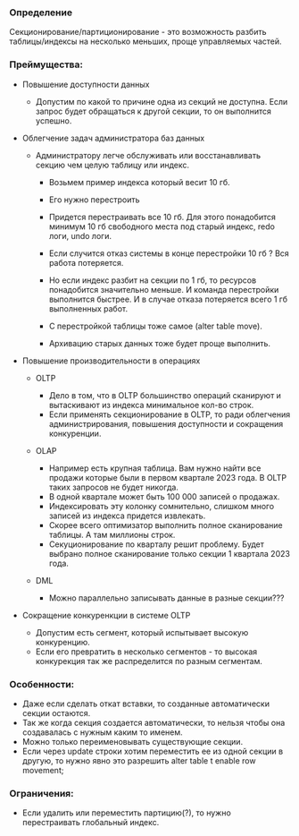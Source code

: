 ### Определение
Секционирование/партиционирование - это возможность разбить таблицы/индексы на несколько меньших, проще управляемых частей.
  
### Преймущества:
  - Повышение доступности данных
    - Допустим по какой то причине одна из секций не доступна. Если запрос будет обращаться к другой секции, то он выполнится успешно.

  - Облегчение задач администратора баз данных 
    - Администратору легче обслуживать или восстанавливать секцию чем целую таблицу или индекс.
	  - Возьмем пример индекса который весит 10 гб.
	  - Его нужно перестроить 
	  - Придется перестраивать все 10 гб. Для этого понадобится минимум 10 гб свободного места под старый индекс, redo логи, undo логи.
	  - Если случится отказ системы в конце перестройки 10 гб ? Вся работа потеряется.
      - Но если индекс разбит на секции по 1 гб, то ресурсов понадобится значительно меньше. И команда перестройки выполнится быстрее. И в случае отказа потеряется всего 1 гб выполненных работ.

      - С перестройкой таблицы тоже самое (alter table move).
      - Архивацию старых данных тоже будет проще выполнить.	  
  
  - Повышение производительности в операциях
	  - OLTP
  	    - Дело в том, что в OLTP большинство операций сканируют и вытаскивают из индекса минимальное кол-во строк.
		- Если применять секционирование в OLTP, то ради облегчения администрирования, повышения доступности и сокращения конкуренции.
		
	  - OLAP
	    - Например есть крупная таблица. Вам нужно найти все продажи которые были в первом квартале 2023 года. В OLTP таких запросов не будет никогда.
		- В одной квартале может быть 100 000 записей о продажах. 
		- Индексировать эту колонку сомнительно, слишком много записей из индекса придется извлекать. 
		- Скорее всего оптимизатор выполнить полное сканирование таблицы. А там миллионы строк. 
		- Секуционирование по кварталу решит проблему. Будет выбрано полное сканирование только секции 1 квартала 2023 года.
	  
	- DML
	  - Можно параллельно записывать данные в разные секции???
  
  - Сокращение конкуренкции в системе OLTP
    - Допустим есть сегмент, который испытывает высокую конкуренцию.
	- Если его превратить в несколько сегментов - то высокая конкурекция так же распределится по разным сегментам.	


### Особенности:
  - Даже если сделать откат вставки, то созданные автоматически секции остаются.
  - Так же когда секция создается автоматически, то нельзя чтобы она создавалась с нужным каким то именем. 
  - Можно только переименовывать существующие секции.
  - Если через update строки хотим переместить ее из одной секции в другую, то нужно явно это разрешить alter table t enable row movement;

### Ограничения:
  - Если удалить или переместить партицию(?), то нужно перестраивать глобальный индекс.